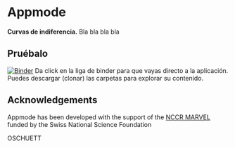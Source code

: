 # Appmode

**Curvas de indiferencia.**
Bla bla bla bla
## Pruébalo

[![Binder](https://mybinder.org/badge_logo.svg)](https://gesis.mybinder.org/binder/v2/gh/JNinoGarc/App/7a559ac70c0f1e0a66c14724b54abf00e4c506a9)
Da click en la liga de binder para que vayas directo a la aplicación. Puedes descargar (clonar) las carpetas para explorar su contenido.



## Acknowledgements
Appmode has been developed with the support of the [NCCR MARVEL](http://nccr-marvel.ch/) funded by the Swiss National Science Foundation

OSCHUETT
